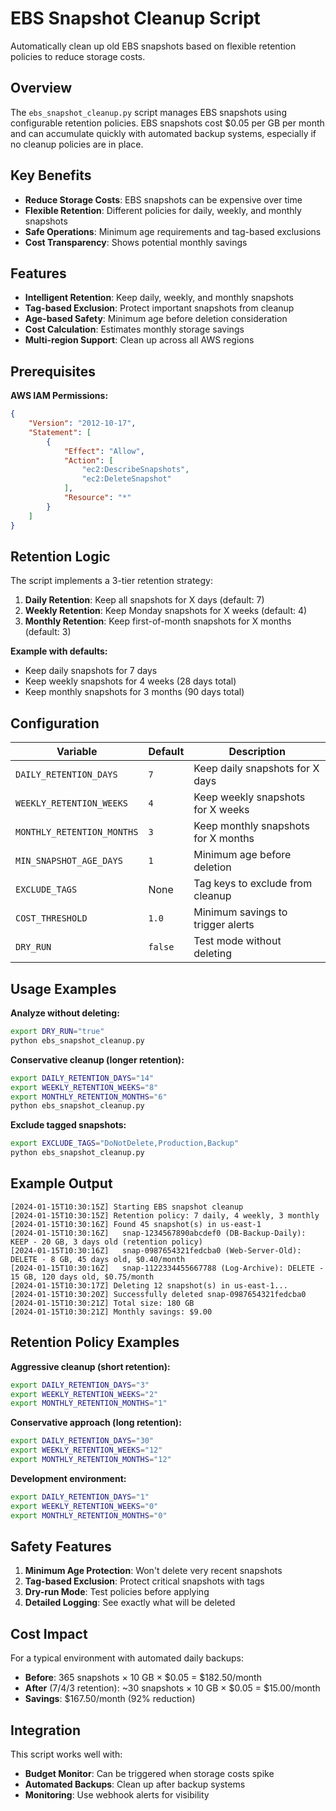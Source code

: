# EBS Snapshot Cleanup Script

Automatically clean up old EBS snapshots based on flexible retention policies to reduce storage costs.

## Overview

The `ebs_snapshot_cleanup.py` script manages EBS snapshots using configurable retention policies. EBS snapshots cost $0.05 per GB per month and can accumulate quickly with automated backup systems, especially if no cleanup policies are in place.

## Key Benefits

- **Reduce Storage Costs**: EBS snapshots can be expensive over time
- **Flexible Retention**: Different policies for daily, weekly, and monthly snapshots
- **Safe Operations**: Minimum age requirements and tag-based exclusions
- **Cost Transparency**: Shows potential monthly savings

## Features

- **Intelligent Retention**: Keep daily, weekly, and monthly snapshots
- **Tag-based Exclusion**: Protect important snapshots from cleanup
- **Age-based Safety**: Minimum age before deletion consideration
- **Cost Calculation**: Estimates monthly storage savings
- **Multi-region Support**: Clean up across all AWS regions

## Prerequisites

**AWS IAM Permissions:**
```json
{
    "Version": "2012-10-17",
    "Statement": [
        {
            "Effect": "Allow",
            "Action": [
                "ec2:DescribeSnapshots",
                "ec2:DeleteSnapshot"
            ],
            "Resource": "*"
        }
    ]
}
```

## Retention Logic

The script implements a 3-tier retention strategy:

1. **Daily Retention**: Keep all snapshots for X days (default: 7)
2. **Weekly Retention**: Keep Monday snapshots for X weeks (default: 4)
3. **Monthly Retention**: Keep first-of-month snapshots for X months (default: 3)

**Example with defaults:**
- Keep daily snapshots for 7 days
- Keep weekly snapshots for 4 weeks (28 days total)
- Keep monthly snapshots for 3 months (90 days total)

## Configuration

| Variable | Default | Description |
|----------|---------|-------------|
| `DAILY_RETENTION_DAYS` | `7` | Keep daily snapshots for X days |
| `WEEKLY_RETENTION_WEEKS` | `4` | Keep weekly snapshots for X weeks |
| `MONTHLY_RETENTION_MONTHS` | `3` | Keep monthly snapshots for X months |
| `MIN_SNAPSHOT_AGE_DAYS` | `1` | Minimum age before deletion |
| `EXCLUDE_TAGS` | None | Tag keys to exclude from cleanup |
| `COST_THRESHOLD` | `1.0` | Minimum savings to trigger alerts |
| `DRY_RUN` | `false` | Test mode without deleting |

## Usage Examples

**Analyze without deleting:**
```bash
export DRY_RUN="true"
python ebs_snapshot_cleanup.py
```

**Conservative cleanup (longer retention):**
```bash
export DAILY_RETENTION_DAYS="14"
export WEEKLY_RETENTION_WEEKS="8"
export MONTHLY_RETENTION_MONTHS="6"
python ebs_snapshot_cleanup.py
```

**Exclude tagged snapshots:**
```bash
export EXCLUDE_TAGS="DoNotDelete,Production,Backup"
python ebs_snapshot_cleanup.py
```

## Example Output

```
[2024-01-15T10:30:15Z] Starting EBS snapshot cleanup
[2024-01-15T10:30:15Z] Retention policy: 7 daily, 4 weekly, 3 monthly
[2024-01-15T10:30:16Z] Found 45 snapshot(s) in us-east-1
[2024-01-15T10:30:16Z]   snap-1234567890abcdef0 (DB-Backup-Daily): KEEP - 20 GB, 3 days old (retention policy)
[2024-01-15T10:30:16Z]   snap-0987654321fedcba0 (Web-Server-Old): DELETE - 8 GB, 45 days old, $0.40/month
[2024-01-15T10:30:16Z]   snap-1122334455667788 (Log-Archive): DELETE - 15 GB, 120 days old, $0.75/month
[2024-01-15T10:30:17Z] Deleting 12 snapshot(s) in us-east-1...
[2024-01-15T10:30:20Z] Successfully deleted snap-0987654321fedcba0
[2024-01-15T10:30:21Z] Total size: 180 GB
[2024-01-15T10:30:21Z] Monthly savings: $9.00
```

## Retention Policy Examples

**Aggressive cleanup (short retention):**
```bash
export DAILY_RETENTION_DAYS="3"
export WEEKLY_RETENTION_WEEKS="2"
export MONTHLY_RETENTION_MONTHS="1"
```

**Conservative approach (long retention):**
```bash
export DAILY_RETENTION_DAYS="30"
export WEEKLY_RETENTION_WEEKS="12"
export MONTHLY_RETENTION_MONTHS="12"
```

**Development environment:**
```bash
export DAILY_RETENTION_DAYS="1"
export WEEKLY_RETENTION_WEEKS="0"
export MONTHLY_RETENTION_MONTHS="0"
```

## Safety Features

1. **Minimum Age Protection**: Won't delete very recent snapshots
2. **Tag-based Exclusion**: Protect critical snapshots with tags
3. **Dry-run Mode**: Test policies before applying
4. **Detailed Logging**: See exactly what will be deleted

## Cost Impact

For a typical environment with automated daily backups:
- **Before**: 365 snapshots × 10 GB × $0.05 = $182.50/month
- **After** (7/4/3 retention): ~30 snapshots × 10 GB × $0.05 = $15.00/month
- **Savings**: $167.50/month (92% reduction)

## Integration

This script works well with:
- **Budget Monitor**: Can be triggered when storage costs spike
- **Automated Backups**: Clean up after backup systems
- **Monitoring**: Use webhook alerts for visibility
